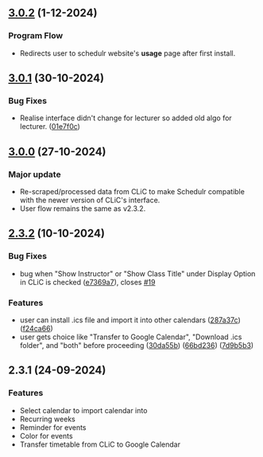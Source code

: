 ## [3.0.2](https://github.com/sycanz04/schedulr/commit/e177235c99e9e3cd3301786aaef62f543569c122) (1-12-2024)
### Program Flow
- Redirects user to schedulr website's **usage** page after first install.

## [3.0.1](https://github.com/sycanz04/schedulr/commit/2d349ff267f37936df757f4045f9a80052f2fd10) (30-10-2024)
### Bug Fixes
- Realise interface didn't change for lecturer so added old algo for lecturer. ([01e7f0c](https://github.com/sycanz04/schedulr/commit/166742b9dde793dc64f43bb32a6f7eccaafb5dcd))

## [3.0.0](https://github.com/sycanz04/schedulr/commit/3f9ee4edc19c6f783c353df11c183eb6b8088682) (27-10-2024)
### Major update
- Re-scraped/processed data from CLiC to make Schedulr compatible with the newer version of CLiC's interface.
- User flow remains the same as v2.3.2.

## [2.3.2](https://github.com/sycanz04/schedulr/commit/7d9b5b3b033816d8e30bdedc528b99114a9704cb) (10-10-2024)
### Bug Fixes
- bug when "Show Instructor" or "Show Class Title" under Display Option in CLiC is checked ([e7369a7](https://github.com/sycanz04/schedulr/commit/e7369a775feb13d413b8923e254a489e6d4ba69f)), closes [#19](https://github.com/sycanz04/schedulr/issues/19)

### Features
- user can install .ics file and import it into other calendars ([287a37c](https://github.com/sycanz04/schedulr/commit/287a37c170bbba86fd47b2bc5fe81b03efb63bf7)) ([f24ca66](https://github.com/sycanz04/schedulr/commit/f24ca663f98a038f7ada6c1c2b74dc21f6d42e7c))
- user gets choice like "Transfer to Google Calendar", "Download .ics folder", and "both" before proceeding ([30da55b](https://github.com/sycanz04/schedulr/commit/30da55b9ff0db1643f505e85abe43303a6039de3)) ([66bd236](https://github.com/sycanz04/schedulr/commit/66bd2362528263c2891cc9d3606f5391560e9f79)) ([7d9b5b3](https://github.com/sycanz04/schedulr/commit/7d9b5b3b033816d8e30bdedc528b99114a9704cb))

## 2.3.1 (24-09-2024)
### Features
- Select calendar to import calendar into
- Recurring weeks
- Reminder for events
- Color for events
- Transfer timetable from CLiC to Google Calendar

